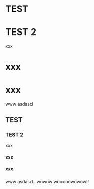 # TEST
# TEST 2
xxx
# xxx
# xxx
www
asdasd

## TEST
### TEST 2
xxx
#### xxx
##### xxx
www
asdasd...wowow
wooooowowow!!